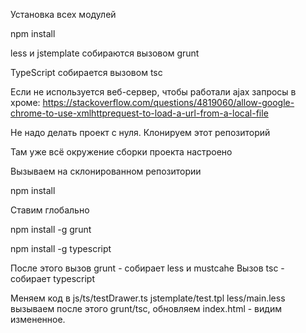Установка всех модулей

npm install

less и jstemplate собираются вызовом grunt

TypeScript собирается вызовом tsc


Если не используется веб-сервер, чтобы работали ajax запросы в хроме:
https://stackoverflow.com/questions/4819060/allow-google-chrome-to-use-xmlhttprequest-to-load-a-url-from-a-local-file


Не надо делать проект с нуля. Клонируем этот репозиторий 

Там уже всё окружение сборки проекта настроено

Вызываем на склонированном репозитории 

npm install


Ставим глобально

npm install -g grunt

npm install -g typescript

После этого вызов grunt - собирает less и mustcahe
Вызов tsc - собирает typescript


Меняем код в 
js/ts/testDrawer.ts
jstemplate/test.tpl
less/main.less
вызываем после этого grunt/tsc, обновляем index.html - видим измененное.
